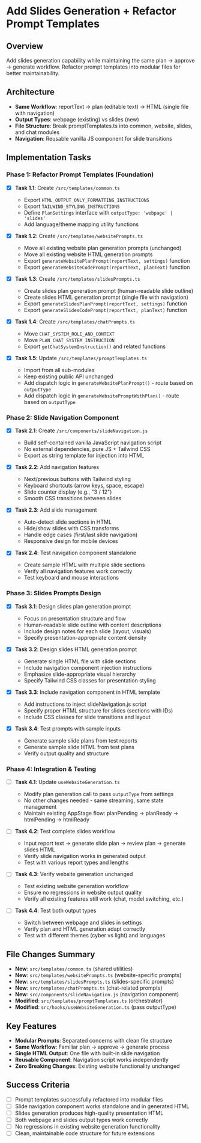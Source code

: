 # Add Slides Generation + Refactor Prompt Templates

## Overview
Add slides generation capability while maintaining the same plan → approve → generate workflow. Refactor prompt templates into modular files for better maintainability.

## Architecture
- **Same Workflow**: reportText → plan (editable text) → HTML (single file with navigation)
- **Output Types**: webpage (existing) vs slides (new)
- **File Structure**: Break promptTemplates.ts into common, website, slides, and chat modules
- **Navigation**: Reusable vanilla JS component for slide transitions

## Implementation Tasks

### Phase 1: Refactor Prompt Templates (Foundation)

- [x] **Task 1.1**: Create `/src/templates/common.ts`
  - Export `HTML_OUTPUT_ONLY_FORMATTING_INSTRUCTIONS`
  - Export `TAILWIND_STYLING_INSTRUCTIONS`
  - Define `PlanSettings` interface with `outputType: 'webpage' | 'slides'`
  - Add language/theme mapping utility functions

- [x] **Task 1.2**: Create `/src/templates/websitePrompts.ts`
  - Move all existing website plan generation prompts (unchanged)
  - Move all existing website HTML generation prompts
  - Export `generateWebsitePlanPrompt(reportText, settings)` function
  - Export `generateWebsiteCodePrompt(reportText, planText)` function

- [x] **Task 1.3**: Create `/src/templates/slidesPrompts.ts`
  - Create slides plan generation prompt (human-readable slide outline)
  - Create slides HTML generation prompt (single file with navigation)
  - Export `generateSlidesPlanPrompt(reportText, settings)` function
  - Export `generateSlidesCodePrompt(reportText, planText)` function

- [x] **Task 1.4**: Create `/src/templates/chatPrompts.ts`
  - Move `CHAT_SYSTEM_ROLE_AND_CONTEXT`
  - Move `PLAN_CHAT_SYSTEM_INSTRUCTION`
  - Export `getChatSystemInstruction()` and related functions

- [x] **Task 1.5**: Update `/src/templates/promptTemplates.ts`
  - Import from all sub-modules
  - Keep existing public API unchanged
  - Add dispatch logic in `generateWebsitePlanPrompt()` - route based on `outputType`
  - Add dispatch logic in `generateWebsitePromptWithPlan()` - route based on `outputType`

### Phase 2: Slide Navigation Component

- [x] **Task 2.1**: Create `/src/components/slideNavigation.js`
  - Build self-contained vanilla JavaScript navigation script
  - No external dependencies, pure JS + Tailwind CSS
  - Export as string template for injection into HTML

- [x] **Task 2.2**: Add navigation features
  - Next/previous buttons with Tailwind styling
  - Keyboard shortcuts (arrow keys, space, escape)
  - Slide counter display (e.g., "3 / 12")
  - Smooth CSS transitions between slides

- [x] **Task 2.3**: Add slide management
  - Auto-detect slide sections in HTML
  - Hide/show slides with CSS transforms
  - Handle edge cases (first/last slide navigation)
  - Responsive design for mobile devices

- [x] **Task 2.4**: Test navigation component standalone
  - Create sample HTML with multiple slide sections
  - Verify all navigation features work correctly
  - Test keyboard and mouse interactions

### Phase 3: Slides Prompts Design

- [x] **Task 3.1**: Design slides plan generation prompt
  - Focus on presentation structure and flow
  - Human-readable slide outline with content descriptions
  - Include design notes for each slide (layout, visuals)
  - Specify presentation-appropriate content density

- [x] **Task 3.2**: Design slides HTML generation prompt
  - Generate single HTML file with slide sections
  - Include navigation component injection instructions
  - Emphasize slide-appropriate visual hierarchy
  - Specify Tailwind CSS classes for presentation styling

- [x] **Task 3.3**: Include navigation component in HTML template
  - Add instructions to inject slideNavigation.js script
  - Specify proper HTML structure for slides (sections with IDs)
  - Include CSS classes for slide transitions and layout

- [x] **Task 3.4**: Test prompts with sample inputs
  - Generate sample slide plans from test reports
  - Generate sample slide HTML from test plans
  - Verify output quality and structure

### Phase 4: Integration & Testing

- [ ] **Task 4.1**: Update `useWebsiteGeneration.ts`
  - Modify plan generation call to pass `outputType` from settings
  - No other changes needed - same streaming, same state management
  - Maintain existing AppStage flow: planPending → planReady → htmlPending → htmlReady

- [ ] **Task 4.2**: Test complete slides workflow
  - Input report text → generate slide plan → review plan → generate slides HTML
  - Verify slide navigation works in generated output
  - Test with various report types and lengths

- [ ] **Task 4.3**: Verify website generation unchanged
  - Test existing website generation workflow
  - Ensure no regressions in website output quality
  - Verify all existing features still work (chat, model switching, etc.)

- [ ] **Task 4.4**: Test both output types
  - Switch between webpage and slides in settings
  - Verify plan and HTML generation adapt correctly
  - Test with different themes (cyber vs light) and languages

## File Changes Summary
- **New**: `src/templates/common.ts` (shared utilities)
- **New**: `src/templates/websitePrompts.ts` (website-specific prompts)
- **New**: `src/templates/slidesPrompts.ts` (slides-specific prompts)
- **New**: `src/templates/chatPrompts.ts` (chat-related prompts)
- **New**: `src/components/slideNavigation.js` (navigation component)
- **Modified**: `src/templates/promptTemplates.ts` (orchestrator)
- **Modified**: `src/hooks/useWebsiteGeneration.ts` (pass outputType)

## Key Features
- **Modular Prompts**: Separated concerns with clean file structure
- **Same Workflow**: Familiar plan → approve → generate process
- **Single HTML Output**: One file with built-in slide navigation
- **Reusable Component**: Navigation script works independently
- **Zero Breaking Changes**: Existing website functionality unchanged

## Success Criteria
- [ ] Prompt templates successfully refactored into modular files
- [ ] Slide navigation component works standalone and in generated HTML
- [ ] Slides generation produces high-quality presentation HTML
- [ ] Both webpage and slides output types work correctly
- [ ] No regressions in existing website generation functionality
- [ ] Clean, maintainable code structure for future extensions